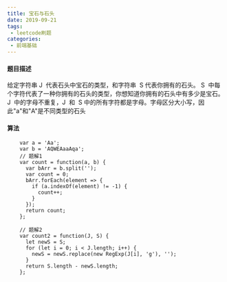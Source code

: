```yaml
---
title: 宝石与石头
date: 2019-09-21
tags:
 - leetcode刷题
categories:
 - 前端基础
---
```


#### 题目描述

给定字符串 J  代表石头中宝石的类型，和字符串  S 代表你拥有的石头。 S  中每个字符代表了一种你拥有的石头的类型，你想知道你拥有的石头中有多少是宝石。
J  中的字母不重复，J  和  S 中的所有字符都是字母。字母区分大小写，因此"a"和"A"是不同类型的石头

#### 算法

```
    var a = 'Aa';
    var b = 'AQWEAaaAqa';
    // 题解1
    var count = function(a, b) {
      var bArr = b.split('');
      var count = 0;
      bArr.forEach(element => {
        if (a.indexOf(element) != -1) {
          count++;
        }
      });
      return count;
    };

    // 题解2
    var count2 = function(J, S) {
      let newS = S;
      for (let i = 0; i < J.length; i++) {
        newS = newS.replace(new RegExp(J[i], 'g'), '');
      }
      return S.length - newS.length;
    };

```

